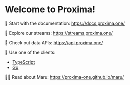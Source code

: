 # Welcome to Proxima!

:closed_book: Start with the documentation: https://docs.proxima.one/

:open_file_folder: Explore our streams: https://streams.proxima.one/

:floppy_disk: Check out data APIs: https://api.proxima.one/

:iphone: Use one of the clients:
- [TypeScript](https://github.com/proxima-one/stream-client-js)
- [Go](https://github.com/proxima-one/streamdb-client-go)

:guardsman: Read about Maru: https://proxima-one.github.io/maru/
